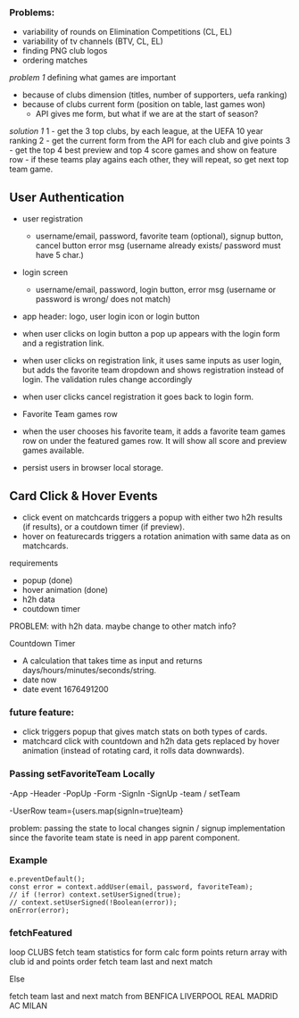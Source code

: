### Problems:

- variability of rounds on Elimination Competitions (CL, EL)
- variability of tv channels (BTV, CL, EL)
- finding PNG club logos
- ordering matches

_problem 1_
defining what games are important

- because of clubs dimension (titles, number of supporters, uefa ranking)
- because of clubs current form (position on table, last games won)
  - API gives me form, but what if we are at the start of season?

_solution 1_
1 - get the 3 top clubs, by each league, at the UEFA 10 year ranking
2 - get the current form from the API for each club and give points
3 - get the top 4 best preview and top 4 score games and show on feature row - if these teams play agains each other, they will repeat, so get next top team game.

## User Authentication

- user registration
  - username/email, password, favorite team (optional), signup button, cancel button error msg (username already exists/ password must have 5 char.)
- login screen
  - username/email, password, login button, error msg (username or password is wrong/ does not match)
- app header: logo, user login icon or login button
- when user clicks on login button a pop up appears with the login form and a registration link.
- when user clicks on registration link, it uses same inputs as user login, but adds the favorite team dropdown and shows registration instead of login. The validation rules change accordingly
- when user clicks cancel registration it goes back to login form.

- Favorite Team games row
- when the user chooses his favorite team, it adds a favorite team games row on under the featured games row. It will show all score and preview games available.

- persist users in browser local storage.

## Card Click & Hover Events

- click event on matchcards triggers a popup with either two h2h results (if results), or a coutdown timer (if preview).
- hover on featurecards triggers a rotation animation with same data as on matchcards.

requirements

- popup (done)
- hover animation (done)
- h2h data
- coutdown timer

PROBLEM: with h2h data. maybe change to other match info?

Countdown Timer

- A calculation that takes time as input and returns days/hours/minutes/seconds/string.
- date now
- date event 1676491200

### future feature:

- click triggers popup that gives match stats on both types of cards.
- matchcard click with countdown and h2h data gets replaced by hover animation (instead of rotating card, it rolls data downwards).

### Passing setFavoriteTeam Locally

<!-- prettier-ignore -->
-App
  -Header
    -PopUp
      -Form
        -SignIn
        -SignUp
          -team / setTeam

-UserRow team={users.map(signIn=true)team}

problem: passing the state to local changes signin / signup implementation since the favorite team state is need in app parent component.

### Example

    e.preventDefault();
    const error = context.addUser(email, password, favoriteTeam);
    // if (!error) context.setUserSigned(true);
    // context.setUserSigned(!Boolean(error));
    onError(error);

### fetchFeatured

loop CLUBS
fetch team statistics for form
calc form points
return array with club id and points
order
fetch team last and next match

Else

fetch team last and next match from BENFICA LIVERPOOL REAL MADRID AC MILAN
